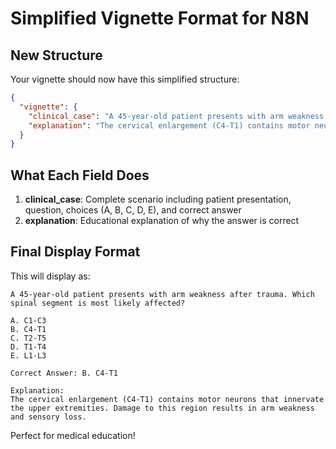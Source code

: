 # Simplified Vignette Format for N8N

## New Structure

Your vignette should now have this simplified structure:

```json
{
  "vignette": {
    "clinical_case": "A 45-year-old patient presents with arm weakness after trauma. Which spinal segment is most likely affected? A. C1-C3 B. C4-T1 C. T2-T5 D. T1-T4 E. L1-L3 Correct Answer: B. C4-T1",
    "explanation": "The cervical enlargement (C4-T1) contains motor neurons that innervate the upper extremities. Damage to this region results in arm weakness and sensory loss."
  }
}
```

## What Each Field Does

1. **clinical_case**: Complete scenario including patient presentation, question, choices (A, B, C, D, E), and correct answer
2. **explanation**: Educational explanation of why the answer is correct

## Final Display Format

This will display as:
```
A 45-year-old patient presents with arm weakness after trauma. Which spinal segment is most likely affected?

A. C1-C3
B. C4-T1  
C. T2-T5
D. T1-T4
E. L1-L3

Correct Answer: B. C4-T1

Explanation:
The cervical enlargement (C4-T1) contains motor neurons that innervate the upper extremities. Damage to this region results in arm weakness and sensory loss.
```

Perfect for medical education!